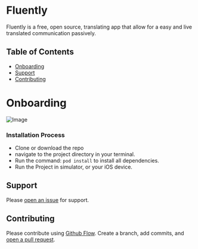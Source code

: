 # Fluently

Fluently is a free, open source, translating app that allow for a easy and live translated communication passively.

## Table of Contents
- [Onboarding](#onboarding)
- [Support](#support)
- [Contributing](#contributing)

# Onboarding
![Image](https://i.imgur.com/FKLnO0Q.png)

### Installation Process
* Clone or download the repo
* navigate to the project directory in your terminal.
* Run the command: `pod install` to install all dependencies.
* Run the Project in simulator, or your iOS device.

## Support

Please [open an issue](https://github.com/adriennealyzee/fluently/issues/new) for support.

## Contributing

Please contribute using [Github Flow](https://guides.github.com/introduction/flow/). Create a branch, add commits, and [open a pull request](https://github.com/adriennealyzee/fluently/compare).
